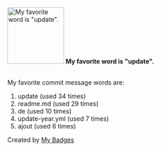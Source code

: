 <img src="https://my-badges.github.io/my-badges/favorite-word.png" alt="My favorite word is &quot;update&quot;." title="My favorite word is &quot;update&quot;." width="128">
<strong>My favorite word is &quot;update&quot;.</strong>
<br><br>

My favorite commit message words are:

1. update (used 34 times)
2. readme.md (used 29 times)
3. de (used 10 times)
4. update-year.yml (used 7 times)
5. ajout (used 6 times)


Created by <a href="https://github.com/my-badges/my-badges">My Badges</a>